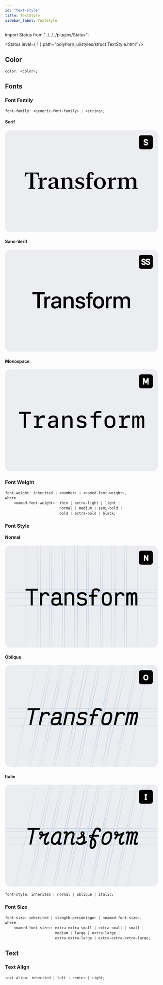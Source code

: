 ```yaml
---
id: "text-style"
title: TextStyle
sidebar_label: TextStyle
---
```


import Status from "../../../plugins/Status";

<Status level={ 1 } path="polyhorn_ui/styles/struct.TextStyle.html" />

## Color

```css
color: <color>;
```

## Fonts

### Font Family

```css
font-family: <generic-font-family> | <string>;
```

<div className="row">
    <div className="col col--4">
        <h4>Serif</h4>
        <img src="/img/fonts-serif.png" />
    </div>
    <div className="col col--4">
        <h4>Sans-Serif</h4>
        <img src="/img/fonts-sans-serif.png" />
    </div>
    <div className="col col--4">
        <h4>Monospace</h4>
        <img src="/img/fonts-monospace.png" />
    </div>
</div>

### Font Weight

```css
font-weight: inherited | <number> | <named-font-weight>,
where
    <named-font-weight>: thin | extra-light | light |
                         normal | medium | semi-bold |
                         bold | extra-bold | black;
```

### Font Style

<div className="row">
    <div className="col col--4">
        <h4>Normal</h4>
        <img src="/img/fonts-normal.png" />
    </div>
    <div className="col col--4">
        <h4>Oblique</h4>
        <img src="/img/fonts-oblique.png" />
    </div>
    <div className="col col--4">
        <h4>Italic</h4>
        <img src="/img/fonts-italic.png" />
    </div>
</div>

```css
font-style: inherited | normal | oblique | italic;
```

### Font Size

```css
font-size: inherited | <length-percentage> | <named-font-size>,
where
    <named-font-size>: extra-extra-small | extra-small | small |
                       medium | large | extra-large |
                       extra-extra-large | extra-extra-extra-large;
```

## Text

### Text Align

```css
text-align: inherited | left | center | right;
```
